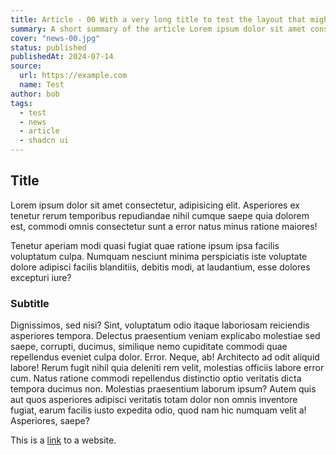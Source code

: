 ```yaml
---
title: Article - 00 With a very long title to test the layout that might break
summary: A short summary of the article Lorem ipsum dolor sit amet consectetur adipisicing elit. Maiores odit modi officia vero voluptatem molestias. Sed voluptatum ratione consequuntur iure alias eligendi, doloremque molestias adipisci aut suscipit blanditiis, repellendus quod.
cover: "news-00.jpg"
status: published
publishedAt: 2024-07-14
source:
  url: https://example.com
  name: Test
author: bob
tags:
  - test
  - news
  - article
  - shadcn ui
---
```


## Title

Lorem ipsum dolor sit amet consectetur, adipisicing elit. Asperiores ex tenetur rerum temporibus repudiandae nihil cumque saepe quia dolorem est, commodi omnis consectetur sunt a error natus minus ratione maiores!

Tenetur aperiam modi quasi fugiat quae ratione ipsum ipsa facilis voluptatum culpa. Numquam nesciunt minima perspiciatis iste voluptate dolore adipisci facilis blanditiis, debitis modi, at laudantium, esse dolores excepturi iure?

### Subtitle

Dignissimos, sed nisi? Sint, voluptatum odio itaque laboriosam reiciendis asperiores tempora. Delectus praesentium veniam explicabo molestiae sed saepe, corrupti, ducimus, similique nemo cupiditate commodi quae repellendus eveniet culpa dolor. Error.
Neque, ab! Architecto ad odit aliquid labore! Rerum fugit nihil quia deleniti rem velit, molestias officiis labore error cum. Natus ratione commodi repellendus distinctio optio veritatis dicta tempora ducimus non.
Molestias praesentium laborum ipsum? Autem quis aut quos asperiores adipisci veritatis totam dolor non omnis inventore fugiat, earum facilis iusto expedita odio, quod nam hic numquam velit a! Asperiores, saepe?

This is a [link](https://example.com) to a website.
